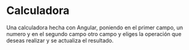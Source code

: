# Calculadora

Una calculadora hecha con Angular, poniendo en el primer campo, un numero y en el segundo campo otro campo y eliges la operación que deseas realizar y se actualiza el resultado.